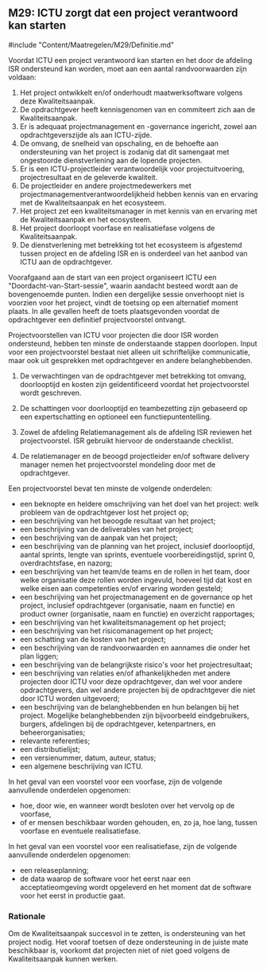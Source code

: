 ## M29: ICTU zorgt dat een project verantwoord kan starten

#include "Content/Maatregelen/M29/Definitie.md"

Voordat ICTU een project verantwoord kan starten en het door de afdeling ISR ondersteund kan worden, moet aan een aantal randvoorwaarden zijn voldaan:

1. Het project ontwikkelt en/of onderhoudt maatwerksoftware volgens deze Kwaliteitsaanpak.
2. De opdrachtgever heeft kennisgenomen van en commiteert zich aan de Kwaliteitsaanpak.
3. Er is adequaat projectmanagement en -governance ingericht, zowel aan opdrachtgeverszijde als aan ICTU-zijde.
4. De omvang, de snelheid van opschaling, en de behoefte aan ondersteuning van het project is zodanig dat dit samengaat met ongestoorde dienstverlening aan de lopende projecten.
5. Er is een ICTU-projectleider verantwoordelijk voor projectuitvoering, projectresultaat en de geleverde kwaliteit.
6. De projectleider en andere projectmedewerkers met projectmanagementverantwoordelijkheid hebben kennis van en ervaring met de Kwaliteitsaanpak en het ecosysteem.
7. Het project zet een kwaliteitsmanager in met kennis van en ervaring met de Kwaliteitsaanpak en het ecosysteem.
8. Het project doorloopt voorfase en realisatiefase volgens de Kwaliteitsaanpak.
9. De dienstverlening met betrekking tot het ecosysteem is afgestemd tussen project en de afdeling ISR en is onderdeel van het aanbod van ICTU aan de opdrachtgever.

Voorafgaand aan de start van een project organiseert ICTU een "Doordacht-van-Start-sessie", waarin aandacht besteed wordt aan de bovengenoemde punten. Indien een dergelijke sessie onverhoopt niet is voorzien voor het project, vindt de toetsing op een alternatief moment plaats. In alle gevallen heeft de toets plaatsgevonden voordat de opdrachtgever een definitief projectvoorstel ontvangt.

Projectvoorstellen van ICTU voor projecten die door ISR worden ondersteund, hebben ten minste de onderstaande stappen doorlopen. Input voor een projectvoorstel bestaat niet alleen uit schriftelijke communicatie, maar ook uit gesprekken met opdrachtgever en andere belanghebbenden.

1. De verwachtingen van de opdrachtgever met betrekking tot omvang, doorlooptijd en kosten zijn geïdentificeerd voordat het projectvoorstel wordt geschreven.

2. De schattingen voor doorlooptijd en teambezetting zijn gebaseerd op een expertschatting en optioneel een functiepuntentelling.

3. Zowel de afdeling Relatiemanagement als de afdeling ISR reviewen het projectvoorstel. ISR gebruikt hiervoor de onderstaande checklist.

4. De relatiemanager en de beoogd projectleider en/of software delivery manager nemen het projectvoorstel mondeling door met de opdrachtgever.

Een projectvoorstel bevat ten minste de volgende onderdelen:

* een beknopte en heldere omschrijving van het doel van het project: welk probleem van de opdrachtgever lost het project op;
* een beschrijving van het beoogde resultaat van het project;
* een beschrijving van de deliverables van het project;
* een beschrijving van de aanpak van het project;
* een beschrijving van de planning van het project, inclusief doorlooptijd, aantal sprints, lengte van sprints, eventuele voorbereidingstijd, sprint 0, overdrachtsfase, en nazorg;
* een beschrijving van het team/de teams en de rollen in het team, door welke organisatie deze rollen worden ingevuld, hoeveel tijd dat kost en welke eisen aan competenties en/of ervaring worden gesteld;
* een beschrijving van het projectmanagement en de governance op het project, inclusief opdrachtgever (organisatie, naam en functie) en product owner (organisatie, naam en functie) en overzicht rapportages;
* een beschrijving van het kwaliteitsmanagement op het project;
* een beschrijving van het risicomanagement op het project;
* een schatting van de kosten van het project;
* een beschrijving van de randvoorwaarden en aannames die onder het plan liggen;
* een beschrijving van de belangrijkste risico's voor het projectresultaat;
* een beschrijving van relaties en/of afhankelijkheden met andere projecten door ICTU voor deze opdrachtgever, dan wel voor andere opdrachtgevers, dan wel andere projecten bij de opdrachtgever die niet door ICTU worden uitgevoerd;
* een beschrijving van de belanghebbenden en hun belangen bij het project. Mogelijke belanghebbenden zijn bijvoorbeeld eindgebruikers, burgers, afdelingen bij de opdrachtgever, ketenpartners, en beheerorganisaties;
* relevante referenties;
* een distributielijst;
* een versienummer, datum, auteur, status;
* een algemene beschrijving van ICTU.

In het geval van een voorstel voor een voorfase, zijn de volgende aanvullende onderdelen opgenomen:

* hoe, door wie, en wanneer wordt besloten over het vervolg op de voorfase,
* of er mensen beschikbaar worden gehouden, en, zo ja, hoe lang, tussen voorfase en eventuele realisatiefase.

In het geval van een voorstel voor een realisatiefase, zijn de volgende aanvullende onderdelen opgenomen:

* een releaseplanning;
* de data waarop de software voor het eerst naar een acceptatieomgeving wordt opgeleverd en het moment dat de software voor het eerst in productie gaat.

### Rationale

Om de Kwaliteitsaanpak succesvol in te zetten, is ondersteuning van het project nodig. Het vooraf toetsen of deze ondersteuning in de juiste mate beschikbaar is, voorkomt dat projecten niet of niet goed volgens de Kwaliteitsaanpak kunnen werken.
